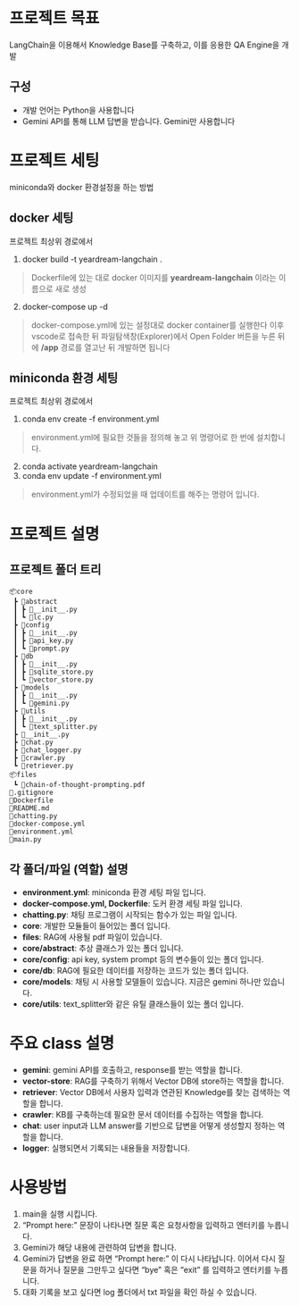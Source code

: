 # 프로젝트 목표
 LangChain을 이용해서 Knowledge Base를 구축하고, 이를 응용한 QA Engine을 개발
## 구성
- 개발 언어는 Python을 사용합니다
- Gemini API를 통해 LLM 답변을 받습니다. Gemini만 사용합니다
  
#  프로젝트 세팅

 miniconda와 docker 환경설정을 하는 방법

## docker 세팅
프로젝트 최상위 경로에서

1. docker build -t yeardream-langchain .
> Dockerfile에 있는 대로 docker 이미지를 **yeardream-langchain** 이라는 이름으로 새로 생성
2. docker-compose up -d
> docker-compose.yml에 있는 설정대로 docker container를 실행한다
> 이후 vscode로 접속한 뒤 파일탐색창(Explorer)에서 Open Folder 버튼을 누른 뒤에 **/app** 경로를 열고난 뒤 개발하면 됩니다

## miniconda 환경 세팅
프로젝트 최상위 경로에서
1. conda env create -f environment.yml
> environment.yml에 필요한 것들을 정의해 놓고 위 명령어로 한 번에 설치합니다.
2. conda activate yeardream-langchain
3. conda env update -f environment.yml
> environment.yml가 수정되었을 때 업데이트를 해주는 명령어 입니다.

# 프로젝트 설명
## 프로젝트 폴더 트리

```
📦core
 ┣ 📂abstract
 ┃ ┣ 📜__init__.py
 ┃ ┗ 📜lc.py
 ┣ 📂config
 ┃ ┣ 📜__init__.py
 ┃ ┣ 📜api_key.py
 ┃ ┗ 📜prompt.py
 ┣ 📂db
 ┃ ┣ 📜__init__.py
 ┃ ┣ 📜sqlite_store.py
 ┃ ┗ 📜vector_store.py
 ┣ 📂models
 ┃ ┣ 📜__init__.py
 ┃ ┗ 📜gemini.py
 ┣ 📂utils
 ┃ ┣ 📜__init__.py
 ┃ ┗ 📜text_splitter.py
 ┣ 📜__init__.py
 ┣ 📜chat.py
 ┣ 📜chat_logger.py
 ┣ 📜crawler.py
 ┗ 📜retriever.py
📦files
 ┗ 📜chain-of-thought-prompting.pdf
📜.gitignore
📜Dockerfile
📜README.md
📜chatting.py
📜docker-compose.yml
📜environment.yml
📜main.py
```


## 각 폴더/파일 (역할) 설명
- **environment.yml**: miniconda 환경 세팅 파일 입니다.
- **docker-compose.yml, Dockerfile**: 도커 환경 세팅 파일 입니다.
- **chatting.py**: 채팅 프로그램이 시작되는 함수가 있는 파일 입니다.
- **core**: 개발한 모듈들이 들어있는 폴더 입니다.
- **files**: RAG에 사용될 pdf 파일이 있습니다.
- **core/abstract**: 추상 클래스가 있는 폴더 입니다.
- **core/config**: api key, system prompt 등의 변수들이 있는 폴더 입니다.
- **core/db**: RAG에 필요한 데이터를 저장하는 코드가 있는 폴더 입니다.
- **core/models**: 채팅 시 사용할 모델들이 있습니다. 지금은 gemini 하나만 있습니다.
- **core/utils**: text_splitter와 같은 유틸 클래스들이 있는 폴더 입니다.

# 주요 class 설명
- **gemini**: gemini API를 호출하고, response를 받는 역할을 합니다.
- **vector-store**: RAG를 구축하기 위해서 Vector DB에 store하는 역할을 합니다.
- **retriever**: Vector DB에서 사용자 입력과 연관된 Knowledge를 찾는 검색하는 역할을 합니다.
- **crawler**: KB를 구축하는데 필요한 문서 데이터를 수집하는 역할을 합니다.
- **chat**: user input과 LLM answer를 기반으로 답변을 어떻게 생성할지 정하는 역할을 합니다.
- **logger**: 실행되면서 기록되는 내용들을 저장합니다.

# 사용방법
 1. main을 실행 시킵니다.
 2. “Prompt here:” 문장이 나타나면 질문 혹은 요청사항을 입력하고 엔터키를 누릅니다.
 3. Gemini가 해당 내용에 관련하여 답변을 합니다.
 4. Gemini가 답변을 완료 하면 “Prompt here:” 이 다시 나타납니다. 이어서 다시 질문을 하거나 질문을 그만두고 싶다면 “bye” 혹은 “exit” 를 입력하고 엔터키를 누릅니다.
 5. 대화 기록을 보고 싶다면 log 폴더에서 txt 파일을 확인 하실 수 있습니다.
